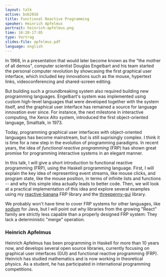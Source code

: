 ```yaml
---
layout: talk
active: bob2016
title: Functional Reactive Programming
speaker: Heinrich Apfelmus
portrait: heinrich-apfelmus.png
time: 16:20-17:05
type: Vortrag
slides-file: apfelmus.pdf
language: english
---
```


In 1968, in a presentation that would later become known as the "the
mother of all demos", computer scientist Douglas Engelbart and his
team started the personal computer revolution by showcasing the first
graphical user interface, which included key innovations such as the
mouse, hypertext links, videoconferencing and shared-screen editing.

But building such a groundbreaking system also required building new
programming languages. Engelbart's system was implemented using custom
high-level languages that were developed together with the system
itself, and the graphical user interface has remained a source for
language innovation ever since. For instance, the next milestone in
interactive computing, the Xerox Alto system, introduced the first
object-oriented language, Smalltalk, in 1973.

Today, programming graphical user interfaces with object-oriented
languages has become mainstream, but is still suprisingly complex. I
think it is time for a new step in the evolution of programming
paradigms. In recent years, the idea of *functional reactive
programming* (FRP) has shown great promise for programming interactive
systems in an elegant manner.

In this talk, I will give a short introduction to functional reactive
programming (FRP), using the Haskell programming language. First, I
will explain the key idea of representing event streams, like mouse
clicks, and program state, like the mouse position, in terms of
infinite lists and functions -- and why this simple idea actually
leads to better code. Then, we will look at a practical implementation
of this idea and explore several examples using my
[reactive-banana][1] FRP library and the [threepenny-gui][2] library.

We probably won't have time to cover FRP systems for other languages,
like [sodium][3] for Java, but I will point out why libraries from the
growing "React" family are strictly less capable than a properly
designed FRP system: They lack a deterministic "merge" operation.

  [1]: https://wiki.haskell.org/Reactive-banana
  [2]: https://wiki.haskell.org/Threepenny-gui
  [3]: https://github.com/SodiumFRP/sodium

### Heinrich Apfelmus

Heinrich Apfelmus has been programming in Haskell for more than 10
years now, and develops several open source libraries, currently
focusing on graphical user interfaces (GUI) and functional reactive
programming (FRP). Heinrich has studied mathematics and is now working
in theoretical physics. As a student, he has participated in
international programming competitions.

